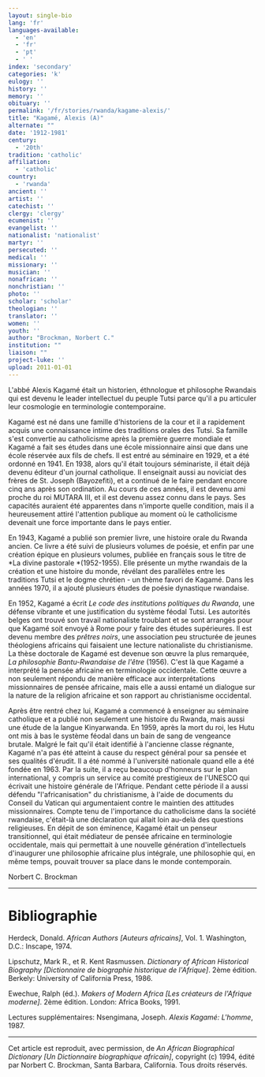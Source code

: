 ```yaml
---
layout: single-bio
lang: 'fr'
languages-available:
  - 'en'
  - 'fr'
  - 'pt'
  - ' '
index: 'secondary'
categories: 'k'
eulogy: ''
history: ''
memory: ''
obituary: ''
permalink: '/fr/stories/rwanda/kagame-alexis/'
title: "Kagamé, Alexis (A)"
alternate: ""
date: '1912-1981'
century:
  - '20th'
tradition: 'catholic'
affiliation:
  - 'catholic'
country:
  - 'rwanda'
ancient: ''
artist: ''
catechist: ''
clergy: 'clergy'
ecumenist: ''
evangelist: ''
nationalist: 'nationalist'
martyr: ''
persecuted: ''
medical: ''
missionary: ''
musician: ''
nonafrican: ''
nonchristian: ''
photo: ''
scholar: 'scholar'
theologian: ''
translator: ''
women: ''
youth: ''
author: "Brockman, Norbert C."
institution: ""
liaison: ""
project-luke: ''
upload: 2011-01-01
---
```




L'abbé Alexis Kagam&eacute; était un historien, &eacute;thnologue et philosophe Rwandais qui est devenu le leader intellectuel du peuple Tutsi parce qu'il a pu articuler leur cosmologie en terminologie contemporaine.

Kagam&eacute; est né dans une famille d'historiens de la cour et il a rapidement acquis une connaissance intime des traditions orales des Tutsi. Sa famille s'est convertie au catholicisme après la première guerre mondiale et Kagam&eacute; a fait ses études dans une école missionnaire ainsi que dans une école réservée aux fils de chefs. Il est entré au séminaire en 1929, et a été ordonné en 1941. En 1938, alors qu'il était toujours séminariste, il était déjà devenu éditeur d'un journal catholique. Il enseignait aussi au noviciat des frères de St. Joseph (Bayozefiti), et a continué de le faire pendant encore cinq ans après son ordination. Au cours de ces années, il est devenu ami proche du roi MUTARA III, et il est devenu assez connu dans le pays. Ses capacités auraient été apparentes dans n'importe quelle condition, mais il a heureusement attiré l'attention publique au moment où le catholicisme devenait une force importante dans le pays entier.

En 1943, Kagam&eacute; a publié son premier livre, une histoire orale du Rwanda ancien. Ce livre a été suivi de plusieurs volumes de poésie, et enfin par une création épique en plusieurs volumes, publiée en français sous le titre de *La divine pastorale *(1952-1955). Elle présente un mythe rwandais de la création et une histoire du monde, révélant des parallèles entre les traditions Tutsi et le dogme chrétien - un thème favori de Kagam&eacute;. Dans les années 1970, il a ajouté plusieurs études de poésie dynastique rwandaise.

En 1952, Kagam&eacute; a écrit *Le code des institutions politiques du Rwanda*, une défense vibrante et une justification du système féodal Tutsi. Les autorités belges ont trouvé son travail nationaliste troublant et se sont arrangés pour que Kagam&eacute; soit envoyé à Rome pour y faire des études supérieures. Il est devenu membre des *prêtres noirs*, une association peu structurée de jeunes théologiens africains qui faisaient une lecture nationaliste du christianisme. La thèse doctorale de Kagam&eacute; est devenue son œuvre la plus remarquée, *La philosophie Bantu-Rwandaise de l'être* (1956). C'est là que Kagam&eacute; a interprété la pensée africaine en terminologie occidentale. Cette œuvre a non seulement répondu de manière efficace aux interprétations missionnaires de pensée africaine, mais elle a aussi entamé un dialogue sur la nature de la religion africaine et son rapport au christianisme occidental.

Après être rentré chez lui, Kagam&eacute; a commencé à enseigner au séminaire catholique et a publié non seulement une histoire du Rwanda, mais aussi une étude de la langue Kinyarwanda. En 1959, après la mort du roi, les Hutu ont mis à bas le système féodal dans un bain de sang de vengeance brutale. Malgré le fait qu'il était identifié à l'ancienne classe régnante, Kagam&eacute; n'a pas été atteint à cause du respect général pour sa pensée et ses qualités d'érudit. Il a été nommé à l'université nationale quand elle a été fondée en 1963. Par la suite, il a reçu beaucoup d'honneurs sur le plan international, y compris un service au comité prestigieux de l'UNESCO qui écrivait une histoire générale de l'Afrique. Pendant cette période il a aussi défendu "l'africanisation" du christianisme, à l'aide de documents du Conseil du Vatican qui argumentaient contre le maintien des attitudes missionnaires. Compte tenu de l'importance du catholicisme dans la société rwandaise, c'était-là une déclaration qui allait loin au-delà des questions religieuses. En dépit de son éminence, Kagam&eacute; était un penseur transitionnel, qui était médiateur de pensée africaine en terminologie occidentale, mais qui permettait à une nouvelle génération d'intellectuels d'inaugurer une philosophie africaine plus intégrale, une philosophie qui, en même temps, pouvait trouver sa place dans le monde contemporain.

Norbert C. Brockman

---

# Bibliographie

Herdeck, Donald. *African Authors [Auteurs africains]*, Vol. 1. Washington, D.C.: Inscape, 1974.

Lipschutz, Mark R., et R. Kent Rasmussen. *Dictionary of African Historical Biography [Dictionnaire de biographie historique de l'Afrique]*. 2ème édition. Berkely: University of California Press, 1986.

Ewechue, Ralph (éd.). *Makers of Modern Africa [Les créateurs de l'Afrique moderne]*. 2ème édition. London: Africa Books, 1991.

Lectures supplémentaires: Nsengimana, Joseph. *Alexis Kagam&eacute;: L'homme*, 1987.

---

Cet article est reproduit, avec permission, de *An African Biographical Dictionary [Un Dictionnaire biographique africain]*, copyright (c) 1994, édité par Norbert C. Brockman, Santa Barbara, California. Tous droits réservés.

